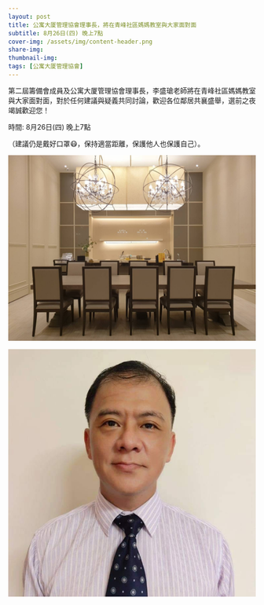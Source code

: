 ```yaml
---
layout: post
title: 公寓大厦管理協會理事長，將在青峰社區媽媽教室與大家面對面
subtitle: 8月26日(四) 晚上7點
cover-img: /assets/img/content-header.png
share-img: 
thumbnail-img:
tags: [公寓大厦管理協會]
---
```


第二屆籌備會成員及公寓大厦管理協會理事長，李盛瑲老師將在青峰社區媽媽教室與大家面對面，對於任何建議與疑義共同討論，歡迎各位鄰居共襄盛舉，選前之夜竭誠歡迎您！

時間: 8月26日(四) 晚上7點

（建議仍是戴好口罩😷，保持適當距離，保護他人也保護自己）。

![](../assets/img/20210822/S__39501916.jpg)

![](../assets/img/20210822/S__39501915.jpg)
